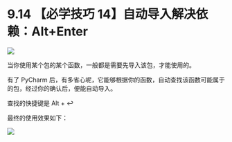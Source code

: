 # 9.14 【必学技巧 14】自动导入解决依赖：Alt+Enter

![](http://image.iswbm.com/20200804124133.png)

当你使用某个包的某个函数，一般都是需要先导入该包，才能使用的。

有了 PyCharm 后，有多省心呢，它能够根据你的函数，自动查找该函数可能属于的包，经过你的确认后，便能自动导入。

查找的快捷键是 Alt + ↩

最终的使用效果如下：

![](http://image.iswbm.com/autoimport.gif)



